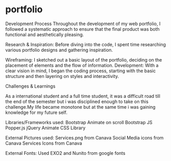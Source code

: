 # portfolio
Development Process
Throughout the development of my web portfolio, I followed a systematic approach to ensure that the final product was both functional and aesthetically pleasing.

Research & Inspiration: 
Before diving into the code, I spent time researching various portfolio designs and gathering inspiration.

Wireframing: 
I sketched out a basic layout of the portfolio, deciding on the placement of elements and the flow of information.
Development: With a clear vision in mind, I began the coding process, starting with the basic structure and then layering on styles and interactivity.

Challenges & Learnings

As a international student and a full time student, it was a difficult road till the end of the semester but i was disciplined enough to take on this challenge.My life became monotone but at the same time i was gaining knowledge for my future self. 

Libraries/Frameworks used:
Bootstrap
Animate on scroll
Bootstrap JS
Popper.js
jQuery
Animate CSS Library

External Pictures used:
Services.png from Canava
Social Media icons from Canava
Services Icons from Canava

External Fonts:
Used EXO2 and Nunito from google fonts